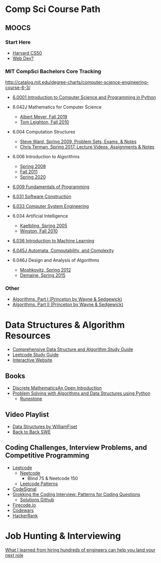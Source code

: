 # Comp Sci Course Path

## MOOCS

### Start Here
- [Harvard CS50](https://pll.harvard.edu/course/cs50-introduction-computer-science?delta=0)
- [Web Dev?](https://www.theodinproject.com/dashboard)

### MIT CompSci Bachelors Core Tracking
http://catalog.mit.edu/degree-charts/computer-science-engineering-course-6-3/

- [6.0001 Introduction to Computer Science and Programming in Python](https://ocw.mit.edu/courses/6-0001-introduction-to-computer-science-and-programming-in-python-fall-2016/)

- 6.042J Mathematics for Computer Science
    - [Albert Meyer, Fall 2019](https://openlearninglibrary.mit.edu/courses/course-v1:OCW+6.042J+2T2019/about)
    - [Tom Leighton, Fall 2010](https://ocw.mit.edu/courses/6-042j-mathematics-for-computer-science-fall-2010/)

- 6.004 Computation Structures
    - [Steve Ward, Spring 2009, Problem Sets, Exams, & Notes](https://ocw.mit.edu/courses/6-004-computation-structures-spring-2009/pages/syllabus/)
    - [Chris Terman, Spring 2017, Lecture Videos, Assignments & Notes](https://ocw.mit.edu/courses/6-004-computation-structures-spring-2017/)

- 6.006 Introduction to Algorithms
    - [Spring 2008](https://ocw.mit.edu/courses/6-006-introduction-to-algorithms-spring-2008/)
    - [Fall 2011](https://ocw.mit.edu/courses/6-006-introduction-to-algorithms-fall-2011/)
    - [Spring 2020](https://ocw.mit.edu/courses/6-006-introduction-to-algorithms-spring-2020/)

- [6.009 Fundamentals of Programming](https://py.mit.edu/)

- [6.031 Software Construction](https://web.mit.edu/6.031)

- [6.033 Computer System Engineering](https://ocw.mit.edu/courses/6-033-computer-system-engineering-spring-2018/)

- 6.034 Artificial Intelligence
    - [Kaelbling, Spring 2005](https://ocw.mit.edu/courses/6-034-artificial-intelligence-spring-2005/)
    - [Winston, Fall 2010](https://ocw.mit.edu/courses/6-034-artificial-intelligence-fall-2010/)

- [6.036 Introduction to Machine Learning](https://ocw.mit.edu/courses/6-036-introduction-to-machine-learning-fall-2020/)

- [6.045J Automata, Computability, and Complexity](https://ocw.mit.edu/courses/6-045j-automata-computability-and-complexity-spring-2011/)

- 6.046J Design and Analysis of Algorithms
    - [Moshkovitz, Spring 2012](https://ocw.mit.edu/courses/6-046j-design-and-analysis-of-algorithms-spring-2012/)
    - [Demaine, Spring 2015](https://ocw.mit.edu/courses/6-046j-design-and-analysis-of-algorithms-spring-2015/)

### Other
- [Algorithms, Part I (Princeton by Wayne & Sedgewick)](https://www.coursera.org/learn/algorithms-part1)
- [Algorithms, Part II (Princeton by Wayne & Sedgewick)](https://www.coursera.org/learn/algorithms-part2)

# Data Structures & Algorithm Resources
- [Comprehensive Data Structure and Algorithm Study Guide](https://leetcode.com/discuss/general-discussion/494279/comprehensive-data-structure-and-algorithm-study-guide)
- [Leetcode Study Guide](https://www.reddit.com/r/cscareerquestions/comments/eb1e2b/my_leetcode_study_guide/?sort=new)
- [Interactive Website](https://www.redblobgames.com/)

## Books
- [Discrete MathematicsAn Open Introduction](http://discrete.openmathbooks.org/dmoi2/dmoi.html)
- [Problem Solving with Algorithms and Data Structures using Python](https://runestone.academy/ns/books/published/pythonds3/index.html)
    - [Runestone](https://runestone.academy/runestone/books/index)

## Video Playlist
- [Data Structures by WilliamFiset](https://www.youtube.com/playlist?list=PLDV1Zeh2NRsB6SWUrDFW2RmDotAfPbeHu)
- [Back to Back SWE](https://www.youtube.com/c/BackToBackSWE/videos)

## Coding Challenges, Interview Problems, and Competitive Programming
- [Leetcode](https://leetcode.com)
    - [Neetcode](https://neetcode.io/)
        -  Blind 75 & Neetcode 150 
    - [Leetcode Patterns](https://seanprashad.com/leetcode-patterns/)
- [CodeSignal](https://codesignal.com)
- [Grokking the Coding Interview: Patterns for Coding Questions](https://www.educative.io/courses/grokking-the-coding-interview)
    - [Solutions Github](https://github.com/cl2333/Grokking-the-Coding-Interview-Patterns-for-Coding-Questions)
- [Firecode.io]()
- [Codewars](https://www.codewars.com)
- [HackerRank](https://www.hackerrank.com)

# Job Hunting & Interviewing
[What I learned from hiring hundreds of engineers can help you land your next role](https://stackoverflow.blog/2020/09/23/hiring-jobs-candidates-software-coding-programmers-teresa-dietrich/)
